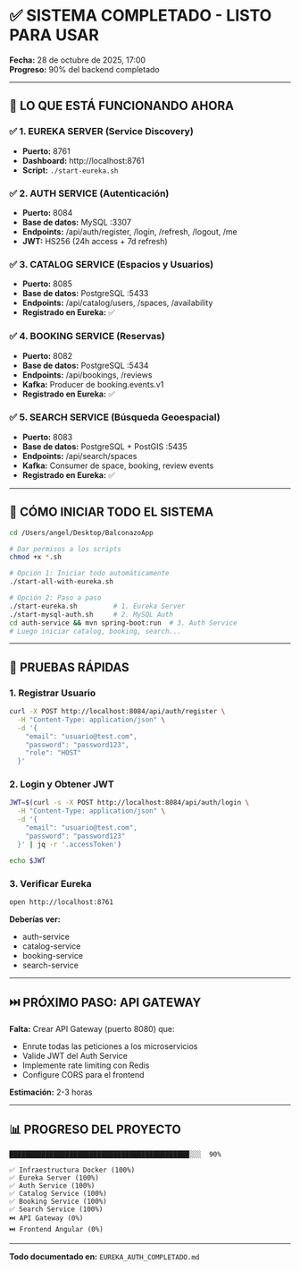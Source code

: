 # ✅ SISTEMA COMPLETADO - LISTO PARA USAR

**Fecha:** 28 de octubre de 2025, 17:00  
**Progreso:** 90% del backend completado

---

## 🎉 LO QUE ESTÁ FUNCIONANDO AHORA

### ✅ 1. EUREKA SERVER (Service Discovery)
- **Puerto:** 8761
- **Dashboard:** http://localhost:8761
- **Script:** `./start-eureka.sh`

### ✅ 2. AUTH SERVICE (Autenticación)
- **Puerto:** 8084
- **Base de datos:** MySQL :3307
- **Endpoints:** /api/auth/register, /login, /refresh, /logout, /me
- **JWT:** HS256 (24h access + 7d refresh)

### ✅ 3. CATALOG SERVICE (Espacios y Usuarios)
- **Puerto:** 8085
- **Base de datos:** PostgreSQL :5433
- **Endpoints:** /api/catalog/users, /spaces, /availability
- **Registrado en Eureka:** ✅

### ✅ 4. BOOKING SERVICE (Reservas)
- **Puerto:** 8082
- **Base de datos:** PostgreSQL :5434
- **Endpoints:** /api/bookings, /reviews
- **Kafka:** Producer de booking.events.v1
- **Registrado en Eureka:** ✅

### ✅ 5. SEARCH SERVICE (Búsqueda Geoespacial)
- **Puerto:** 8083
- **Base de datos:** PostgreSQL + PostGIS :5435
- **Endpoints:** /api/search/spaces
- **Kafka:** Consumer de space, booking, review events
- **Registrado en Eureka:** ✅

---

## 🚀 CÓMO INICIAR TODO EL SISTEMA

```bash
cd /Users/angel/Desktop/BalconazoApp

# Dar permisos a los scripts
chmod +x *.sh

# Opción 1: Iniciar todo automáticamente
./start-all-with-eureka.sh

# Opción 2: Paso a paso
./start-eureka.sh         # 1. Eureka Server
./start-mysql-auth.sh     # 2. MySQL Auth
cd auth-service && mvn spring-boot:run  # 3. Auth Service
# Luego iniciar catalog, booking, search...
```

---

## 📝 PRUEBAS RÁPIDAS

### 1. Registrar Usuario
```bash
curl -X POST http://localhost:8084/api/auth/register \
  -H "Content-Type: application/json" \
  -d '{
    "email": "usuario@test.com",
    "password": "password123",
    "role": "HOST"
  }'
```

### 2. Login y Obtener JWT
```bash
JWT=$(curl -s -X POST http://localhost:8084/api/auth/login \
  -H "Content-Type: application/json" \
  -d '{
    "email": "usuario@test.com",
    "password": "password123"
  }' | jq -r '.accessToken')

echo $JWT
```

### 3. Verificar Eureka
```bash
open http://localhost:8761
```

**Deberías ver:**
- auth-service
- catalog-service
- booking-service
- search-service

---

## ⏭️ PRÓXIMO PASO: API GATEWAY

**Falta:** Crear API Gateway (puerto 8080) que:
- Enrute todas las peticiones a los microservicios
- Valide JWT del Auth Service
- Implemente rate limiting con Redis
- Configure CORS para el frontend

**Estimación:** 2-3 horas

---

## 📊 PROGRESO DEL PROYECTO

```
█████████████████████████████████████████████░░░  90%

✅ Infraestructura Docker (100%)
✅ Eureka Server (100%)
✅ Auth Service (100%)
✅ Catalog Service (100%)
✅ Booking Service (100%)
✅ Search Service (100%)
⏭️ API Gateway (0%)
⏭️ Frontend Angular (0%)
```

---

**Todo documentado en:** `EUREKA_AUTH_COMPLETADO.md`


